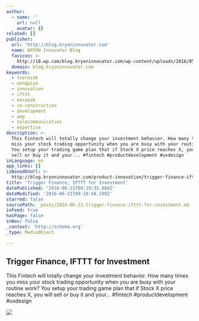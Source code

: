 ```yaml
---
author:
  - name: ''
    url: null
    avatar: {}
related: []
publisher:
  url: 'http://blog.kryoninnovator.com'
  name: KRYON Innovator Blog
  favicon: >-
    http://i0.wp.com/blog.kryoninnovator.com/wp-content/uploads/2016/05/cropped-KRYON_LOGO_Final-02.jpg?fit=192%2C192
  domain: blog.kryoninnovator.com
keywords:
  - teerasak
  - wongpiya
  - innovation
  - ifttt
  - eerasak
  - re-construction
  - development
  - amp
  - telecommunication
  - expertise
description: >-
  This Fintech will totally change your investment behavior. How many times you
  miss your stock trading opportunity when you are busy with your routine work?
  You setup your trading game plan that if Stock X price reaches X, you will
  sell or buy it and your... #fintech #productdevelopment #uxdesign
inLanguage: en
app_links: []
isBasedOnUrl: >-
  http://blog.kryoninnovator.com/product-innovation/trigger-finance-ifttt-for-investment/
title: 'Trigger Finance, IFTTT for Investment'
datePublished: '2016-06-21T09:19:35.984Z'
dateModified: '2016-06-21T09:18:48.109Z'
starred: false
sourcePath: _posts/2016-06-21-trigger-finance-ifttt-for-investment.md
inFeed: true
hasPage: false
inNav: false
_context: 'http://schema.org'
_type: MediaObject

---
```

<article style=""><h1>Trigger Finance, IFTTT for Investment</h1><p>This Fintech will totally change your investment behavior. How many times you miss your stock trading opportunity when you are busy with your routine work? You setup your trading game plan that if Stock X price reaches X, you will sell or buy it and your... #fintech #productdevelopment #uxdesign</p><img src="http://blog.kryoninnovator.com/wp-content/uploads/2016/06/aaNeuroMACD-0.5a-EA-Test-1500-pips-Report.png" /></article>